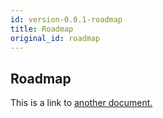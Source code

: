 ```yaml
---
id: version-0.0.1-roadmap
title: Roadmap
original_id: roadmap
---
```


## Roadmap
This is a link to [another document.](intro_concept/intro/mission.md)  
